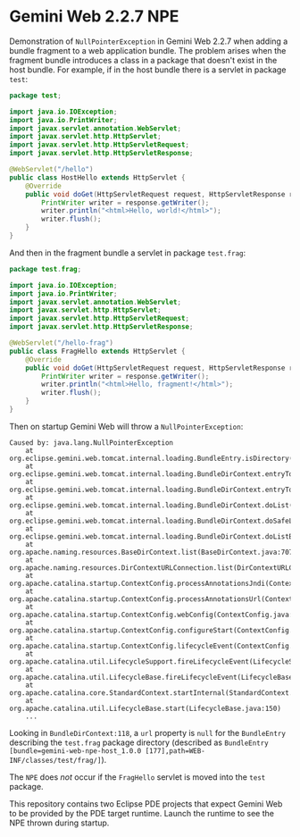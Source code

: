 # Gemini Web 2.2.7 NPE

Demonstration of `NullPointerException` in Gemini Web 2.2.7 when adding a bundle
fragment to a web application bundle. The problem arises when the fragment bundle
introduces a class in a package that doesn't exist in the host bundle. For example,
if in the host bundle there is a servlet in package `test`:

```java
package test;

import java.io.IOException;
import java.io.PrintWriter;
import javax.servlet.annotation.WebServlet;
import javax.servlet.http.HttpServlet;
import javax.servlet.http.HttpServletRequest;
import javax.servlet.http.HttpServletResponse;

@WebServlet("/hello")
public class HostHello extends HttpServlet {
	@Override
	public void doGet(HttpServletRequest request, HttpServletResponse response) throws IOException {
		PrintWriter writer = response.getWriter();
		writer.println("<html>Hello, world!</html>");
		writer.flush();
	}
}
```

And then in the fragment bundle a servlet in package `test.frag`:

```java
package test.frag;

import java.io.IOException;
import java.io.PrintWriter;
import javax.servlet.annotation.WebServlet;
import javax.servlet.http.HttpServlet;
import javax.servlet.http.HttpServletRequest;
import javax.servlet.http.HttpServletResponse;

@WebServlet("/hello-frag")
public class FragHello extends HttpServlet {
	@Override
	public void doGet(HttpServletRequest request, HttpServletResponse response) throws IOException {
		PrintWriter writer = response.getWriter();
		writer.println("<html>Hello, fragment!</html>");
		writer.flush();
	}
}
```

Then on startup Gemini Web will throw a `NullPointerException`:

```
Caused by: java.lang.NullPointerException
	at org.eclipse.gemini.web.tomcat.internal.loading.BundleEntry.isDirectory(BundleEntry.java:231)
	at org.eclipse.gemini.web.tomcat.internal.loading.BundleDirContext.entryToResult(BundleDirContext.java:118)
	at org.eclipse.gemini.web.tomcat.internal.loading.BundleDirContext.entryToResult(BundleDirContext.java:113)
	at org.eclipse.gemini.web.tomcat.internal.loading.BundleDirContext.doList(BundleDirContext.java:106)
	at org.eclipse.gemini.web.tomcat.internal.loading.BundleDirContext.doSafeList(BundleDirContext.java:89)
	at org.eclipse.gemini.web.tomcat.internal.loading.BundleDirContext.doListBindings(BundleDirContext.java:59)
	at org.apache.naming.resources.BaseDirContext.list(BaseDirContext.java:707)
	at org.apache.naming.resources.DirContextURLConnection.list(DirContextURLConnection.java:432)
	at org.apache.catalina.startup.ContextConfig.processAnnotationsJndi(ContextConfig.java:2013)
	at org.apache.catalina.startup.ContextConfig.processAnnotationsUrl(ContextConfig.java:1933)
	at org.apache.catalina.startup.ContextConfig.webConfig(ContextConfig.java:1311)
	at org.apache.catalina.startup.ContextConfig.configureStart(ContextConfig.java:889)
	at org.apache.catalina.startup.ContextConfig.lifecycleEvent(ContextConfig.java:386)
	at org.apache.catalina.util.LifecycleSupport.fireLifecycleEvent(LifecycleSupport.java:117)
	at org.apache.catalina.util.LifecycleBase.fireLifecycleEvent(LifecycleBase.java:90)
	at org.apache.catalina.core.StandardContext.startInternal(StandardContext.java:5416)
	at org.apache.catalina.util.LifecycleBase.start(LifecycleBase.java:150)
	...
```

Looking in `BundleDirContext:118`, a `url` property is `null` for the `BundleEntry`
describing the `test.frag` package directory (described as `BundleEntry
[bundle=gemini-web-npe-host_1.0.0 [177],path=WEB-INF/classes/test/frag/]`).

The `NPE` does *not* occur if the `FragHello` servlet is moved into the `test`
package.

This repository contains two Eclipse PDE projects that expect Gemini Web to be
provided by the PDE target runtime. Launch the runtime to see the NPE thrown during
startup.
